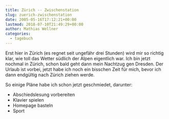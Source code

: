 ```yaml
---
title: Zürich -- Zwischenstation
slug: zuerich-zwischenstation
date: 2005-05-16T17:12:21+00:00
lastmod: 2018-07-10T21:49:29+00:00
author: Mathias Wellner
categories:
  - tagebuch
---
```

Erst hier in Zürich (es regnet seit ungefähr drei Stunden) wird mir so richtig klar, wie toll das Wetter südlich der Alpen eigentlich war. Ich bin jetzt nochmal in Zürich, schon bald geht dann mein Nachtzug gen Dresden. Der Urlaub ist vorbei, jetzt habe ich noch ein bisschen Zeit für mich, bevor ich dann endgültig nach Zürich ziehen werde.
<!--more-->

So einige Pläne habe ich schon jetzt geschmiedet, darunter:

  * Abschiedslesung vorbereiten
  * Klavier spielen
  * Homepage basteln
  * Sport